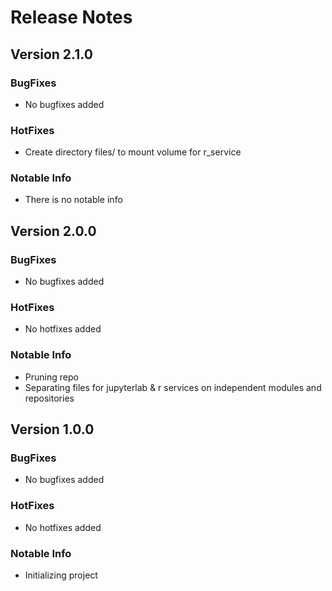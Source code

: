 # Release Notes

## Version 2.1.0
### BugFixes
   - No bugfixes added
### HotFixes
   - Create directory files/ to mount volume for r_service
### Notable Info
   - There is no notable info

## Version 2.0.0
### BugFixes
   - No bugfixes added
### HotFixes
   - No hotfixes added
### Notable Info
   - Pruning repo
   - Separating files for jupyterlab & r services on independent modules and repositories

## Version 1.0.0
### BugFixes
   - No bugfixes added
### HotFixes
   - No hotfixes added
### Notable Info
   - Initializing project